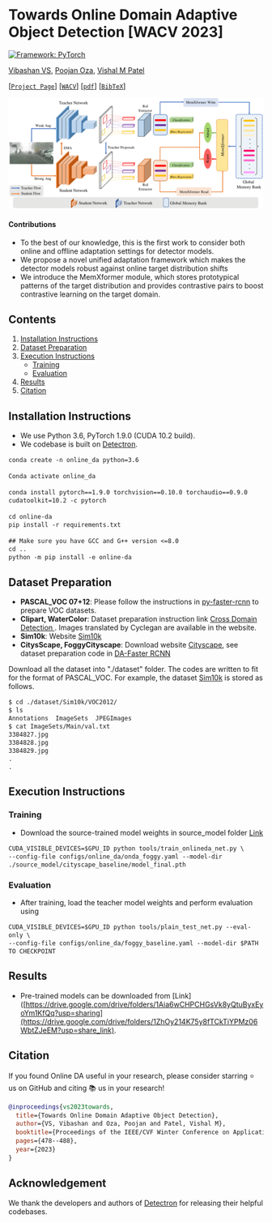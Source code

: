 # Towards Online Domain Adaptive Object Detection [WACV 2023]

[![Framework: PyTorch](https://img.shields.io/badge/Framework-PyTorch-orange.svg)](https://pytorch.org/) 

[Vibashan VS](https://vibashan.github.io/), [Poojan Oza](https://www.linkedin.com/in/poojan-oza-a7b68350/), [Vishal M Patel](https://scholar.google.com/citations?user=AkEXTbIAAAAJ&hl=en)

[[`Project Page`](https://viudomain.github.io/)] [[`WACV`](https://openaccess.thecvf.com/content/WACV2023/html/VS_Towards_Online_Domain_Adaptive_Object_Detection_WACV_2023_paper.html)] [[`pdf`](https://openaccess.thecvf.com/content/WACV2023/papers/VS_Towards_Online_Domain_Adaptive_Object_Detection_WACV_2023_paper.pdf)] [[`BibTeX`](https://github.com/Vibashan/online-da/blob/main/reference.bib)]

<p align="center">
  <img src="imgs/Archi.png" width="800"/>
</p>

#### Contributions
- To the best of our knowledge, this is the first work to consider both online and offline adaptation settings for detector models.
- We propose a novel unified adaptation framework which makes the detector models robust against online target distribution shifts
- We introduce the MemXformer module, which stores prototypical patterns of the target distribution and provides contrastive pairs to boost contrastive learning on the target domain.

## Contents
1. [Installation Instructions](#installation-instructions)
2. [Dataset Preparation](#dataset-preparation)
3. [Execution Instructions](#execution-instructions)
    - [Training](#training)
    - [Evaluation](#evaluation)
4. [Results](#results)
5. [Citation](#citation)

## Installation Instructions
- We use Python 3.6, PyTorch 1.9.0 (CUDA 10.2 build).
- We codebase is built on [Detectron](https://github.com/facebookresearch/detectron2).

```angular2
conda create -n online_da python=3.6

Conda activate online_da

conda install pytorch==1.9.0 torchvision==0.10.0 torchaudio==0.9.0 cudatoolkit=10.2 -c pytorch

cd online-da
pip install -r requirements.txt

## Make sure you have GCC and G++ version <=8.0
cd ..
python -m pip install -e online-da

```



## Dataset Preparation

* **PASCAL_VOC 07+12**: Please follow the instructions in [py-faster-rcnn](https://github.com/rbgirshick/py-faster-rcnn#beyond-the-demo-installation-for-training-and-testing-models) to prepare VOC datasets.
* **Clipart, WaterColor**: Dataset preparation instruction link [Cross Domain Detection ](https://github.com/naoto0804/cross-domain-detection/tree/master/datasets). Images translated by Cyclegan are available in the website.
* **Sim10k**: Website [Sim10k](https://fcav.engin.umich.edu/sim-dataset/)
* **CitysScape, FoggyCityscape**: Download website [Cityscape](https://www.cityscapes-dataset.com/), see dataset preparation code in [DA-Faster RCNN](https://github.com/tiancity-NJU/da-faster-rcnn-PyTorch)

Download all the dataset into "./dataset" folder.
The codes are written to fit for the format of PASCAL_VOC.
For example, the dataset [Sim10k](https://fcav.engin.umich.edu/sim-dataset/) is stored as follows.

```
$ cd ./dataset/Sim10k/VOC2012/
$ ls
Annotations  ImageSets  JPEGImages
$ cat ImageSets/Main/val.txt
3384827.jpg
3384828.jpg
3384829.jpg
.
.
```

## Execution Instructions

### Training

- Download the source-trained model weights in source_model folder [Link](https://drive.google.com/drive/folders/1Aia6wCHPCHGsVk8yQtuByxEyoYm1KfQq?usp=sharing)

```angular2
CUDA_VISIBLE_DEVICES=$GPU_ID python tools/train_onlineda_net.py \ 
--config-file configs/online_da/onda_foggy.yaml --model-dir ./source_model/cityscape_baseline/model_final.pth
```

### Evaluation

- After training, load the teacher model weights and perform evaluation using
```angular2
CUDA_VISIBLE_DEVICES=$GPU_ID python tools/plain_test_net.py --eval-only \ 
--config-file configs/online_da/foggy_baseline.yaml --model-dir $PATH TO CHECKPOINT
```

## Results

- Pre-trained models can be downloaded from [Link]([https://drive.google.com/drive/folders/1Aia6wCHPCHGsVk8yQtuByxEyoYm1KfQq?usp=sharing](https://drive.google.com/drive/folders/1ZhOy214K75y8fTCkTiYPMz06WbtZJeEM?usp=share_link).


## Citation

If you found Online DA useful in your research, please consider starring ⭐ us on GitHub and citing 📚 us in your research!

```bibtex
@inproceedings{vs2023towards,
  title={Towards Online Domain Adaptive Object Detection},
  author={VS, Vibashan and Oza, Poojan and Patel, Vishal M},
  booktitle={Proceedings of the IEEE/CVF Winter Conference on Applications of Computer Vision},
  pages={478--488},
  year={2023}
}
```

## Acknowledgement

We thank the developers and authors of [Detectron](https://github.com/facebookresearch/detectron2) for releasing their helpful codebases.
